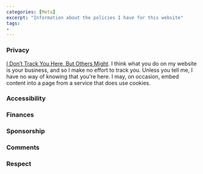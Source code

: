 ```yaml
---
categories: [Meta]
excerpt: "Information about the policies I have for this website"
tags:
- 
---
```


### Privacy
[I Don’t Track You Here, But Others Might](https://www.zylstra.org/blog/2020/01/i-dont-track-you-here-but-others-might/ "Permalink to I Don’t Track You Here, But Others Might"). I think what you do on my website is your business, and so I make no effort to track you. Unless you tell me, I have no way of knowing that you're here. I may, on occasion, embed content into a page from a service that does use cookies.  

### Accessibility


### Finances


### Sponsorship


### Comments


### Respect


